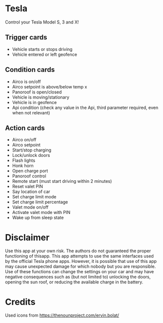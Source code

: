 # Tesla
Control your Tesla Model S, 3 and X!

## Trigger cards
- Vehicle starts or stops driving
- Vehicle entered or left geofence

## Condition cards
- Airco is on/off
- Airco setpoint is above/below temp x
- Panoroof is open/closed
- Vehicle is moving/stationary
- Vehicle is in geofence
- Api condition (check any value in the Api, third parameter required, even when not relevant)

## Action cards
- Airco on/off
- Airco setpoint
- Start/stop charging
- Lock/unlock doors
- Flash lights
- Honk horn
- Open charge port
- Panoroof control
- Remote start (must start driving within 2 minutes)
- Reset valet PIN
- Say location of car
- Set charge limit mode
- Set charge limit percentage
- Valet mode on/off
- Activate valet mode with PIN
- Wake up from sleep state

# Disclaimer

Use this app at your own risk. The authors do not guaranteed the proper functioning of thisapp. This app attempts to use the same interfaces used by the official Tesla phone apps. However, it is possible that use of this app may cause unexpected damage for which nobody but you are responsible. Use of these functions can change the settings on your car and may have negative consequences such as (but not limited to) unlocking the doors, opening the sun roof, or reducing the available charge in the battery.

# Credits
Used icons from https://thenounproject.com/ervin.bolat/
